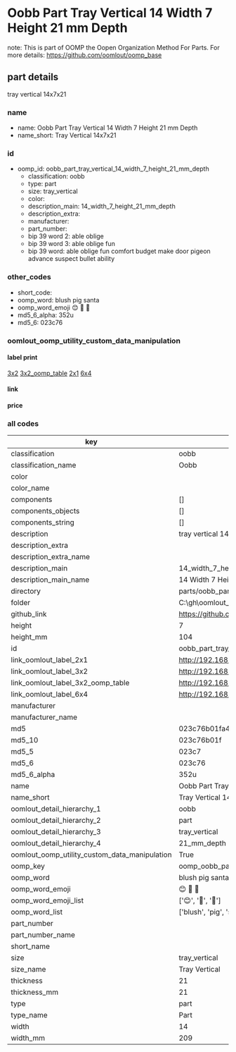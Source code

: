 # Oobb Part Tray Vertical 14 Width 7 Height 21 mm Depth  

note: This is part of OOMP the Oopen Organization Method For Parts. For more details: https://github.com/oomlout/oomp_base

##  part details
  



tray vertical 14x7x21



### name
* name: Oobb Part Tray Vertical 14 Width 7 Height 21 mm Depth
* name_short: Tray Vertical 14x7x21 
### id
* oomp_id: oobb_part_tray_vertical_14_width_7_height_21_mm_depth
  * classification: oobb
  * type: part
  * size: tray_vertical
  * color: 
  * description_main: 14_width_7_height_21_mm_depth
  * description_extra: 
  * manufacturer: 
  * part_number: 
  * bip 39 word 2: able oblige
  * bip 39 word 3: able oblige fun
  * bip 39 word: able oblige fun comfort budget make door pigeon advance suspect bullet ability

### other_codes
* short_code: 
* oomp_word: blush pig santa
* oomp_word_emoji :blush: :pig: :santa:
* md5_6_alpha: 352u
* md5_6: 023c76






### oomlout_oomp_utility_custom_data_manipulation
#### label print
[3x2](http://192.168.1.245:1112/?label=oomp%20352u)
[3x2_oomp_table](http://192.168.1.108:1112/?label=oomp%20352u)
[2x1](http://192.168.1.242:1112/?label=oomp%20352u)
[6x4](http://192.168.1.55:1112/?label=oomp%20352u)    

#### link

                              

#### price







### all codes 
| key | value |  
| --- | --- |  
| classification | oobb |  
| classification_name | Oobb |  
| color |  |  
| color_name |  |  
| components | [] |  
| components_objects | [] |  
| components_string | [] |  
| description | tray vertical 14x7x21 |  
| description_extra |  |  
| description_extra_name |  |  
| description_main | 14_width_7_height_21_mm_depth |  
| description_main_name | 14 Width 7 Height 21 mm Depth |  
| directory | parts/oobb_part_tray_vertical_14_width_7_height_21_mm_depth |  
| folder | C:\gh\oomlout_oobb_version_4_generated_parts\parts\oobb_part_tray_vertical_14_width_7_height_21_mm_depth |  
| github_link | https://github.com/oomlout/oomlout_oomp_part_src/tree/main/parts/oobb_part_tray_vertical_14_width_7_height_21_mm_depth |  
| height | 7 |  
| height_mm | 104 |  
| id | oobb_part_tray_vertical_14_width_7_height_21_mm_depth |  
| link_oomlout_label_2x1 | http://192.168.1.242:1112/?label=oomp%20352u |  
| link_oomlout_label_3x2 | http://192.168.1.245:1112/?label=oomp%20352u |  
| link_oomlout_label_3x2_oomp_table | http://192.168.1.108:1112/?label=oomp%20352u |  
| link_oomlout_label_6x4 | http://192.168.1.55:1112/?label=oomp%20352u |  
| manufacturer |  |  
| manufacturer_name |  |  
| md5 | 023c76b01fa4a82e1a0ec2e2bc260802 |  
| md5_10 | 023c76b01f |  
| md5_5 | 023c7 |  
| md5_6 | 023c76 |  
| md5_6_alpha | 352u |  
| name | Oobb Part Tray Vertical 14 Width 7 Height 21 mm Depth |  
| name_short | Tray Vertical 14x7x21  |  
| oomlout_detail_hierarchy_1 | oobb |  
| oomlout_detail_hierarchy_2 | part |  
| oomlout_detail_hierarchy_3 | tray_vertical |  
| oomlout_detail_hierarchy_4 | 21_mm_depth |  
| oomlout_oomp_utility_custom_data_manipulation | True |  
| oomp_key | oomp_oobb_part_tray_vertical_14_width_7_height_21_mm_depth |  
| oomp_word | blush pig santa |  
| oomp_word_emoji | :blush: :pig: :santa: |  
| oomp_word_emoji_list | [':blush:', ':pig:', ':santa:'] |  
| oomp_word_list | ['blush', 'pig', 'santa'] |  
| part_number |  |  
| part_number_name |  |  
| short_name |  |  
| size | tray_vertical |  
| size_name | Tray Vertical |  
| thickness | 21 |  
| thickness_mm | 21 |  
| type | part |  
| type_name | Part |  
| width | 14 |  
| width_mm | 209 |  
